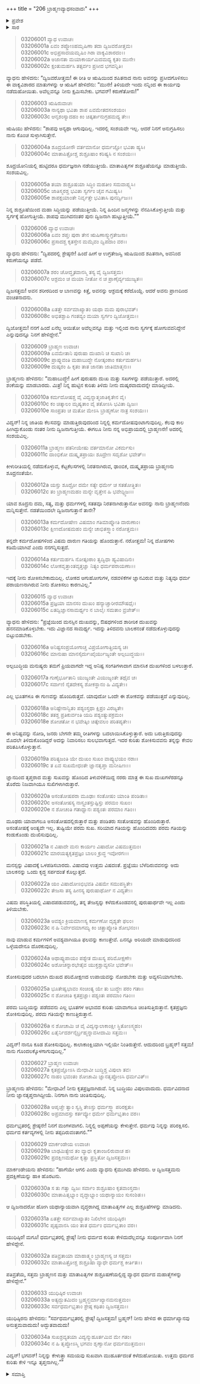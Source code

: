 +++
title = "206 ಬ್ರಾಹ್ಮಣವ್ಯಾಧಸಂವಾದಃ"
+++

<details><summary>ಪ್ರವೇಶ</summary>


।।   ಓಂ ಓಂ ನಮೋ ನಾರಾಯಣಾಯ।।   ಶ್ರೀ ವೇದವ್ಯಾಸಾಯ ನಮಃ ।।

ಶ್ರೀ ಕೃಷ್ಣದ್ವೈಪಾಯನ ವೇದವ್ಯಾಸ ವಿರಚಿತ  

**ಶ್ರೀ ಮಹಾಭಾರತ**

**ಆರಣ್ಯಕ ಪರ್ವ**

**ಮಾರ್ಕಂಡೇಯಸಮಸ್ಯಾ ಪರ್ವ**

**ಅಧ್ಯಾಯ 206**

</details>


<details><summary>ಸಾರ</summary>

ನಡತೆಯಿಂದಲೇ ದ್ವಿಜನಾಗುತ್ತಾನೆಂದು ಬ್ರಾಹ್ಮಣನು ಹೇಳಲು (1-14) ಜೀವಿಗಳಲ್ಲಿ ಯಾವುದೋ ಒಂದಕ್ಕೆ ಮಾತ್ರ ಶೋಕವಿರುತ್ತದೆ ಎನ್ನುವುದಿಲ್ಲ; ಆದರೆ ಜ್ಞಾನದಿಂದ ಅದನ್ನು ಅರ್ಥಮಾಡಿಕೊಂಡು ಕಾಲಾಕಾಂಕ್ಷಿಯಾಗಿದ್ದರೆ ಗೊಂದಲಕ್ಕೊಳಗಾಗುವುದಿಲ್ಲವೆಂದು ವ್ಯಾಧನು ಹೇಳಿದುದು (15-26). ಕೌಶಿಕನು ಹಿಂದಿರುಗಿ ತನ್ನ ತಂದೆ-ತಾಯಿಯರ ಶುಶ್ರೂಷೆಯಲ್ಲಿ ನಿರತನಾದುದು (27-34).

</details>


> 03206001 ವ್ಯಾಧ ಉವಾಚ।  
03206001a ಏವಂ ಶಪ್ತೋಽಹಮೃಷಿಣಾ ತದಾ ದ್ವಿಜವರೋತ್ತಮ।  
03206001c ಅಭಿಪ್ರಸಾದಯಮೃಷಿಂ ಗಿರಾ ವಾಕ್ಯವಿಶಾರದಂ।।  
03206002a ಅಜಾನತಾ ಮಯಾಕಾರ್ಯಮಿದಮದ್ಯ ಕೃತಂ ಮುನೇ।  
03206002c ಕ್ಷಂತುಮರ್ಹಸಿ ತತ್ಸರ್ವಂ ಪ್ರಸೀದ ಭಗವನ್ನಿತಿ।

ವ್ಯಾಧನು ಹೇಳಿದನು: “ದ್ವಿಜವರೋತ್ತಮ! ಈ ರೀತಿ ಆ ಋಷಿಯಿಂದ ಶಪಿತನಾದ ನಾನು ಅವನನ್ನು ಪ್ರಸೀದಗೊಳಿಸಲು ಈ ವಾಕ್ಯವಿಶಾರದ ಮಾತುಗಳನ್ನು ಆ ಋಷಿಗೆ ಹೇಳಿದೆನು: “ಮುನೇ! ತಿಳಿಯದೇ ಇಂದು ನನ್ನಿಂದ ಈ ಕಾರ್ಯವು ನಡೆದುಹೋಯಿತು. ಅವೆಲ್ಲವನ್ನೂ ನೀನು ಕ್ಷಮಿಸಬೇಕು. ಭಗವನ್! ಕರುಣೆತೋರು!”

> 03206003 ಋಷಿರುವಾಚ।  
03206003a ನಾನ್ಯಥಾ ಭವಿತಾ ಶಾಪ ಏವಮೇತದಸಂಶಯಂ।   
03206003c ಆನೃಶಂಸ್ಯಾದಹಂ ಕಿಂ ಚಿತ್ಕರ್ತಾನುಗ್ರಹಮದ್ಯ ತೇ।।

ಋಷಿಯು ಹೇಳಿದನು: “ಶಾಪವು ಅನ್ಯಥಾ ಆಗುವುದಿಲ್ಲ. ಇದರಲ್ಲಿ ಸಂಶಯವೇ ಇಲ್ಲ. ಆದರೆ ನಿನಗೆ ಅನುಗ್ರಹಿಸಲು ನಾನು ಕೊಂಚ ಸುಳ್ಳಾಗಿಸುತ್ತೇನೆ.

> 03206004a ಶೂದ್ರಯೋನೌ ವರ್ತಮಾನೋ ಧರ್ಮಜ್ಞೋ ಭವಿತಾ ಹ್ಯಸಿ।  
03206004c ಮಾತಾಪಿತ್ರೋಶ್ಚ ಶುಶ್ರೂಷಾಂ ಕರಿಷ್ಯಸಿ ನ ಸಂಶಯಃ।।

ಶೂದ್ರಯೋನಿಯಲ್ಲಿ ಹುಟ್ಟಿದರೂ ಧರ್ಮಜ್ಞನಾಗಿ ನಡೆಯುತ್ತೀಯೆ. ಮಾತಾಪಿತೃಗಳ ಶುಶ್ರೂಷೆಯನ್ನೂ ಮಾಡುತ್ತೀಯೆ. ಸಂಶಯವಿಲ್ಲ.

> 03206005a ತಯಾ ಶುಶ್ರೂಷಯಾ ಸಿದ್ಧಿಂ ಮಹತೀಂ ಸಮವಾಪ್ಸ್ಯಸಿ।  
03206005c ಜಾತಿಸ್ಮರಶ್ಚ ಭವಿತಾ ಸ್ವರ್ಗಂ ಚೈವ ಗಮಿಷ್ಯಸಿ।  
03206005e ಶಾಪಕ್ಷಯಾಂತೇ ನಿರ್ವೃತ್ತೇ ಭವಿತಾಸಿ ಪುನರ್ದ್ವಿಜಃ।।

ನಿನ್ನ ಶುಶ್ರೂಷೆಯಿಂದ ಮಹಾ ಸಿದ್ಧಿಯನ್ನು ಪಡೆಯುತ್ತೀಯೆ. ನಿನ್ನ ಹಿಂದಿನ ಜನ್ಮಗಳನ್ನು ನೆನಪಿಸಿಕೊಳ್ಳುತ್ತೀಯೆ ಮತ್ತು ಸ್ವರ್ಗಕ್ಕೆ ಹೋಗುತ್ತೀಯೆ. ಶಾಪವು ಮುಗಿದನಂತರ ಪುನಃ ದ್ವಿಜನಾಗಿ ಹುಟ್ಟುತ್ತೀಯೆ.””

> 03206006 ವ್ಯಾಧ ಉವಾಚ।  
03206006a ಏವಂ ಶಪ್ತಃ ಪುರಾ ತೇನ ಋಷಿಣಾಸ್ಮ್ಯುಗ್ರತೇಜಸಾ।   
03206006c ಪ್ರಸಾದಶ್ಚ ಕೃತಸ್ತೇನ ಮಮೈವಂ ದ್ವಿಪದಾಂ ವರ।।

ವ್ಯಾಧನು ಹೇಳಿದನು: “ದ್ವಿಪದರಲ್ಲಿ ಶ್ರೇಷ್ಠನೇ! ಹಿಂದೆ ಹೀಗೆ ಆ ಉಗ್ರತೇಜಸ್ವಿ ಋಷಿಯಿಂದ ಶಪಿತನಾಗಿ, ಅವನಿಂದ ಕರುಣೆಯನ್ನೂ ಪಡೆದೆ.

> 03206007a ಶರಂ ಚೋದ್ಧೃತವಾನಸ್ಮಿ ತಸ್ಯ ವೈ ದ್ವಿಜಸತ್ತಮ।  
03206007c ಆಶ್ರಮಂ ಚ ಮಯಾ ನೀತೋ ನ ಚ ಪ್ರಾಣೈರ್ವ್ಯಯುಜ್ಯತ।।

ದ್ವಿಜಸತ್ತಮ! ಅವನ ಶರೀರದಿಂದ ಆ ಬಾಣವನ್ನು ಕಿತ್ತೆ, ಅವನನ್ನು ಆಶ್ರಮಕ್ಕೆ ಕರೆದೊಯ್ದೆ. ಆದರೆ ಅವನು ಪ್ರಾಣದಿಂದ ವಂಚಿತನಾದನು.

> 03206008a ಏತತ್ತೇ ಸರ್ವಮಾಖ್ಯಾತಂ ಯಥಾ ಮಮ ಪುರಾಭವತ್।  
03206008c ಅಭಿತಶ್ಚಾಪಿ ಗಂತವ್ಯಂ ಮಯಾ ಸ್ವರ್ಗಂ ದ್ವಿಜೋತ್ತಮ।।

ದ್ವಿಜೋತ್ತಮ! ನನಗೆ ಹಿಂದೆ ಏನೆಲ್ಲ ಆಯಿತೋ ಅವೆಲ್ಲವನ್ನೂ ಮತ್ತು ಇಲ್ಲಿಂದ ನಾನು ಸ್ವರ್ಗಕ್ಕೆ ಹೋಗುವವನಿದ್ದೇನೆ ಎನ್ನುವುದನ್ನೂ ನಿನಗೆ ಹೇಳಿದ್ದೇನೆ.”

> 03206009 ಬ್ರಾಹ್ಮಣ ಉವಾಚ।  
03206009a ಏವಮೇತಾನಿ ಪುರುಷಾ ದುಃಖಾನಿ ಚ ಸುಖಾನಿ ಚ।  
03206009c ಪ್ರಾಪ್ನುವಂತಿ ಮಹಾಬುದ್ಧೇ ನೋತ್ಕಂಠಾಂ ಕರ್ತುಮರ್ಹಸಿ।   
03206009e ದುಷ್ಕರಂ ಹಿ ಕೃತಂ ತಾತ ಜಾನತಾ ಜಾತಿಮಾತ್ಮನಃ।।

ಬ್ರಾಹ್ಮಣನು ಹೇಳಿದನು: “ಮಹಾಬುದ್ಧೇ! ಹೀಗೆ ಪುರುಷರು ದುಃಖ ಮತ್ತು ಸಖಗಳನ್ನು ಪಡೆಯುತ್ತಾರೆ. ಅದರಲ್ಲಿ ಶಂಕೆಯನ್ನು ಮಾಡಬಾರದು. ಮಿತ್ರ! ನಿನ್ನ ಹುಟ್ಟಿನ ಕುರಿತು ತಿಳಿದು ನೀನು ದುಷ್ಕರವಾದುದನ್ನೇ ಮಾಡಿದ್ದೀಯೆ.

> 03206010a ಕರ್ಮದೋಷಶ್ಚ ವೈ ವಿದ್ವನ್ನಾತ್ಮಜಾತಿಕೃತೇನ ವೈ।  
03206010c ಕಂ ಚಿತ್ಕಾಲಂ ಮೃಷ್ಯತಾಂ ವೈ ತತೋಽಸಿ ಭವಿತಾ ದ್ವಿಜಃ।  
03206010e ಸಾಂಪ್ರತಂ ಚ ಮತೋ ಮೇಽಸಿ ಬ್ರಾಹ್ಮಣೋ ನಾತ್ರ ಸಂಶಯಃ।।

ವಿದ್ವನ್! ನಿನ್ನ ಜಾತಿಯ ಕೆಲಸವನ್ನು ಮಾಡುತ್ತಿರುವುದರಿಂದ ನಿನ್ನಲ್ಲಿ ಕರ್ಮದೋಷವುಂಟಾಗುವುದಿಲ್ಲ. ಕೆಲವು ಕಾಲ ಹೀಗಿದ್ದುಕೊಂಡು ನಂತರ ನೀನು ದ್ವಿಜನಾಗುತ್ತೀಯೆ. ಈಗಲೂ ನೀನು ನನ್ನ ಅಭಿಪ್ರಾಯದಲ್ಲಿ ಬ್ರಾಹ್ಮಣನೇ! ಅದರಲ್ಲಿ ಸಂಶಯವಿಲ್ಲ.

> 03206011a ಬ್ರಾಹ್ಮಣಃ ಪತನೀಯೇಷು ವರ್ತಮಾನೋ ವಿಕರ್ಮಸು।  
03206011c ದಾಂಭಿಕೋ ದುಷ್ಕೃತಪ್ರಾಯಃ ಶೂದ್ರೇಣ ಸದೃಶೋ ಭವೇತ್।।

ಕೀಳುರೀತಿಯಲ್ಲಿ ನಡೆದುಕೊಳ್ಳುವ, ಕೆಟ್ಟಕೆಲಸಗಳಲ್ಲಿ ನಿರತನಾಗಿರುವ, ಢಾಂಬಿಕ, ದುಷ್ಕೃತಪ್ರಾಯ ಬ್ರಾಹ್ಮಣನು ಶೂದ್ರನಂತೆಯೇ.

> 03206012a ಯಸ್ತು ಶೂದ್ರೋ ದಮೇ ಸತ್ಯೇ ಧರ್ಮೇ ಚ ಸತತೋತ್ಥಿತಃ।  
03206012c ತಂ ಬ್ರಾಹ್ಮಣಮಹಂ ಮನ್ಯೇ ವೃತ್ತೇನ ಹಿ ಭವೇದ್ದ್ವಿಜಃ।।

ಯಾವ ಶೂದ್ರನು ದಮ, ಸತ್ಯ, ಮತ್ತು ಧರ್ಮಗಳಲ್ಲಿ ಸತತವೂ ನಿರತನಾಗಿರುತ್ತಾನೋ ಅವನನ್ನು ನಾನು ಬ್ರಾಹ್ಮಣನೆಂದು ಮನ್ನಿಸುತ್ತೇನೆ. ನಡತೆಯಿಂದಲೇ ದ್ವಿಜನಾಗುತ್ತಾನೆ ತಾನೇ?

> 03206013a ಕರ್ಮದೋಷೇಣ ವಿಷಮಾಂ ಗತಿಮಾಪ್ನೋತಿ ದಾರುಣಾಂ।  
03206013c ಕ್ಷೀಣದೋಷಮಹಂ ಮನ್ಯೇ ಚಾಭಿತಸ್ತ್ವಾಂ ನರೋತ್ತಮ।।

ತನ್ನದೇ ಕರ್ಮದೋಷಗಳಿಂದ ವಿಷಮ ದಾರುಣ ಗತಿಯನ್ನು ಹೊಂದುತ್ತಾನೆ. ನರೋತ್ತಮ! ನಿನ್ನ ದೋಷಗಳು ಕಡಿಮೆಯಾಗಿವೆ ಎಂದು ನನಗನ್ನಿಸುತ್ತದೆ.

> 03206014a ಕರ್ತುಮರ್ಹಸಿ ನೋತ್ಕಂಠಾಂ ತ್ವದ್ವಿಧಾ ಹ್ಯವಿಷಾದಿನಃ।   
03206014c ಲೋಕವೃತ್ತಾಂತವೃತ್ತಜ್ಞಾ ನಿತ್ಯಂ ಧರ್ಮಪರಾಯಣಾಃ।।

ಇದಕ್ಕೆ ನೀನು ಶೋಕಿಸಬೇಕಾದುದಿಲ್ಲ. ಲೋಕದ ಆಗುಹೋಗುಗಳ, ನಡವಳಿಕೆಗಳ ಜ್ಞಾನವಿರುವ ಮತ್ತು ನಿತ್ಯವೂ ಧರ್ಮ ಪರಾಯಣನಾಗಿರುವ ನೀನು ಶೋಕಿಸಲು ಕಾರಣವಿಲ್ಲ.”

> 03206015 ವ್ಯಾಧ ಉವಾಚ।   
03206015a ಪ್ರಜ್ಞಯಾ ಮಾನಸಂ ದುಃಖಂ ಹನ್ಯಾಚ್ಚಾರೀರಮೌಷಧೈಃ।  
03206015c ಏತದ್ವಿಜ್ಞಾನಸಾಮರ್ಥ್ಯಂ ನ ಬಾಲೈಃ ಸಮತಾಂ ವ್ರಜೇತ್।।

ವ್ಯಾಧನು ಹೇಳಿದನು: “ಪ್ರಜ್ಞೆಯಿಂದ ಮನಸ್ಸಿನ ದುಃಖವನ್ನು, ಔಷಧಗಳಿಂದ ಶಾರೀರಿಕ ದುಃಖವನ್ನು ಹನನಮಾಡಿಕೊಳ್ಳಬೇಕು. ಇದು ವಿಜ್ಞಾನದ ಸಾಮರ್ಥ್ಯ. ಇದನ್ನು ತಿಳಿದವನು ಬಾಲಕನಂತೆ ನಡೆದುಕೊಳ್ಳುವುದನ್ನು ಬಿಟ್ಟುಬಿಡಬೇಕು.

> 03206016a ಅನಿಷ್ಟಸಂಪ್ರಯೋಗಾಚ್ಚ ವಿಪ್ರಯೋಗಾತ್ಪ್ರಿಯಸ್ಯ ಚ।  
03206016c ಮಾನುಷಾ ಮಾನಸೈರ್ದುಃಖೈರ್ಯುಜ್ಯಂತೇ ಅಲ್ಪಬುದ್ಧಯಃ।।

ಅಲ್ಪಬುದ್ಧಿಯ ಮನುಷ್ಯರು ತಮಗೆ ಪ್ರಿಯವಾಗದೇ ಇದ್ದ ಅನಿಷ್ಟ ಸಂಗತಿಗಳಾದಾಗ ಮಾನಸಿಕ ದುಃಖಗಳಿಂದ ಬಳಲುತ್ತಾರೆ.

> 03206017a ಗುಣೈರ್ಭೂತಾನಿ ಯುಜ್ಯಂತೇ ವಿಯುಜ್ಯಂತೇ ತಥೈವ ಚ।  
03206017c ಸರ್ವಾಣಿ ನೈತದೇಕಸ್ಯ ಶೋಕಸ್ಥಾನಂ ಹಿ ವಿದ್ಯತೇ।।

ಎಲ್ಲ ಭೂತಗಳೂ ಈ ಗುಣವನ್ನು ಹೊಂದಿರುತ್ತವೆ. ಯಾವುದೋ ಒಂದೇ ಈ ಶೋಕವನ್ನು ಪಡೆಯುತ್ತದೆ ಎನ್ನುವುದಿಲ್ಲ.

> 03206018a ಅನಿಷ್ಟೇನಾನ್ವಿತಂ ಪಶ್ಯಂಸ್ತಥಾ ಕ್ಷಿಪ್ರಂ ವಿರಜ್ಯತೇ।  
03206018c ತತಶ್ಚ ಪ್ರತಿಕುರ್ವಂತಿ ಯದಿ ಪಶ್ಯಂತ್ಯುಪಕ್ರಮಂ।  
03206018e ಶೋಚತೋ ನ ಭವೇತ್ಕಿಂ ಚಿತ್ಕೇವಲಂ ಪರಿತಪ್ಯತೇ।।

ಈ ಅನಿಷ್ಟವನ್ನು ನೋಡಿ, ಜನರು ಬೇಗನೇ ತಮ್ಮ ರೀತಿಗಳನ್ನು ಬದಲಾಯಿಸಿಕೊಳ್ಳುತ್ತಾರೆ. ಅದು ಬರುತ್ತಿರುವುದನ್ನು ಮೊದಲೇ ತಿಳಿದುಕೊಂಡಿದ್ದರೆ ಅದನ್ನು ನಿವಾರಿಸಲು ಸುಲಭವಾಗುತ್ತದೆ. ಇದರ ಕುರಿತು ಶೋಕಿಸುವವನು ತನ್ನನ್ನು ಕೇವಲ ಪರಿತಪಿಸಿಕೊಳ್ಳುತ್ತಾನೆ.

> 03206019a ಪರಿತ್ಯಜಂತಿ ಯೇ ದುಃಖಂ ಸುಖಂ ವಾಪ್ಯುಭಯಂ ನರಾಃ।  
03206019c ತ ಏವ ಸುಖಮೇಧಂತೇ ಜ್ಞಾನತೃಪ್ತಾ ಮನೀಷಿಣಃ।।

ಜ್ಞಾನದಿಂದ ತೃಪ್ತರಾದ ಮತ್ತು ಸುಖವನ್ನು ಹೊಂದಿದ ತಿಳುವಳಿಕೆಯಿದ್ದ ನರರು ಮಾತ್ರ ಈ ಸುಖ ದುಃಖಗಳೆರಡನ್ನೂ ತೊರೆದು ನಿಜವಾಗಿಯೂ ಸುಖಿಗಳಾಗಿರುತ್ತಾರೆ.

> 03206020a ಅಸಂತೋಷಪರಾ ಮೂಢಾಃ ಸಂತೋಷಂ ಯಾಂತಿ ಪಂಡಿತಾಃ।   
03206020c ಅಸಂತೋಷಸ್ಯ ನಾಸ್ತ್ಯಂತಸ್ತುಷ್ಟಿಸ್ತು ಪರಮಂ ಸುಖಂ।  
03206020e ನ ಶೋಚಂತಿ ಗತಾಧ್ವಾನಃ ಪಶ್ಯಂತಃ ಪರಮಾಂ ಗತಿಂ।।

ಮೂಢರು ಯಾವಾಗಲೂ ಅಸಂತೋಷದಲ್ಲಿರುತ್ತಾರೆ ಮತ್ತು ಪಂಡಿತರು ಸಂತೋಷವನ್ನು ಹೊಂದಿರುತ್ತಾರೆ. ಅಸಂತೋಷಕ್ಕೆ ಅಂತ್ಯವೇ ಇಲ್ಲ. ತುಷ್ಟಿಯೇ ಪರಮ ಸುಖ. ಸರಿಯಾದ ಗತಿಯನ್ನು ಹೊಂದಿದವರು ಪರಮ ಗತಿಯನ್ನು ಕಂಡುಕೊಂಡು ದುಃಖಿಸುವುದಿಲ್ಲ.

> 03206021a ನ ವಿಷಾದೇ ಮನಃ ಕಾರ್ಯಂ ವಿಷಾದೋ ವಿಷಮುತ್ತಮಂ।  
03206021c ಮಾರಯತ್ಯಕೃತಪ್ರಜ್ಞಂ ಬಾಲಂ ಕ್ರುದ್ಧ ಇವೋರಗಃ।।

ಮನಸ್ಸನ್ನು ವಿಷಾದಕ್ಕೆ ಒಳಪಡಿಸಬಾರದು. ವಿಷಾದವು ಉತ್ತಮ ವಿಷದಂತೆ. ಪ್ರಜ್ಞೆಯು ಬೆಳೆದಿರುವವನನ್ನು ಅದು ಬಾಲಕನನ್ನು ಒಂದು ಕೃದ್ಧ ಸರ್ಪದಂತೆ ಕೊಲ್ಲುತ್ತದೆ.

> 03206022a ಯಂ ವಿಷಾದೋಽಭಿಭವತಿ ವಿಷಮೇ ಸಮುಪಸ್ಥಿತೇ।  
03206022c ತೇಜಸಾ ತಸ್ಯ ಹೀನಸ್ಯ ಪುರುಷಾರ್ಥೋ ನ ವಿದ್ಯತೇ।।

ವಿಷಮ ಪರಿಸ್ಥಿತಿಯಲ್ಲಿ ವಿಷಾದಪಡುವವನಲ್ಲಿ, ತನ್ನ ತೇಜಸ್ಸನ್ನು ಕಳೆದುಕೊಂಡವನಲ್ಲಿ ಪುರುಷಾರ್ಥವೇ ಇಲ್ಲ ಎಂದು ತಿಳಿಯಬೇಕು.

> 03206023a ಅವಶ್ಯಂ ಕ್ರಿಯಮಾಣಸ್ಯ ಕರ್ಮಣೋ ದೃಶ್ಯತೇ ಫಲಂ।  
03206023c ನ ಹಿ ನಿರ್ವೇದಮಾಗಮ್ಯ ಕಿಂ ಚಿತ್ಪ್ರಾಪ್ನೋತಿ ಶೋಭನಂ।।

ನಾವು ಮಾಡುವ ಕರ್ಮಗಳಿಗೆ ಅವಶ್ಯವಾಗಿಯೂ ಫಲವನ್ನು ಕಾಣುತ್ತೇವೆ. ಏನನ್ನೂ ಅರಿಯದೇ ಮಾಡುವುದರಿಂದ ಒಳ್ಳೆಯದೇನೂ ದೊರಕುವುದಿಲ್ಲ.

> 03206024a ಅಥಾಪ್ಯುಪಾಯಂ ಪಶ್ಯೇತ ದುಃಖಸ್ಯ ಪರಿಮೋಕ್ಷಣೇ।  
03206024c ಅಶೋಚನ್ನಾರಭೇತೈವ ಯುಕ್ತಶ್ಚಾವ್ಯಸನೀ ಭವೇತ್।।

ಶೋಕಿಸುವುದರ ಬದಲಾಗಿ ದುಃಖದ ಪರಿಮೋಕ್ಷಣದ ಉಪಾಯವನ್ನು ನೋಡಬೇಕು ಮತ್ತು ಅವ್ಯಸನಿಯಾಗಬೇಕು.

> 03206025a ಭೂತೇಷ್ವಭಾವಂ ಸಂಚಿಂತ್ಯ ಯೇ ತು ಬುದ್ಧೇಃ ಪರಂ ಗತಾಃ।  
03206025c ನ ಶೋಚಂತಿ ಕೃತಪ್ರಜ್ಞಾಃ ಪಶ್ಯಂತಃ ಪರಮಾಂ ಗತಿಂ।।

ಪರಮ ಬುದ್ಧಿಯನ್ನು ಪಡೆದವನು ಎಲ್ಲ ಭೂತಗಳ ಅಭಾವದ ಕುರಿತು ಯಾವಾಗಲೂ ಚಿಂತಿಸುತ್ತಿರುತ್ತಾನೆ. ಕೃತಪ್ರಜ್ಞನು ಶೋಕಿಸುವುದಿಲ್ಲ. ಪರಮ ಗತಿಯನ್ನೇ ಕಾಣುತ್ತಿರುತ್ತಾನೆ.

> 03206026a ನ ಶೋಚಾಮಿ ಚ ವೈ ವಿದ್ವನ್ಕಾಲಾಕಾಂಕ್ಷೀ ಸ್ಥಿತೋಽಸ್ಮ್ಯಹಂ।  
03206026c ಏತೈರ್ನಿದರ್ಶನೈರ್ಬ್ರಹ್ಮನ್ನಾವಸೀದಾಮಿ ಸತ್ತಮ।।

ವಿದ್ವನ್! ನಾನೂ ಕೂಡ ಶೋಕಿಸುವುದಿಲ್ಲ. ಕಾಲಾಕಾಂಕ್ಷಿಯಾಗಿ ಇಲ್ಲಿಯೇ ನಿಂತಿರುತ್ತೇನೆ. ಆದುದರಿಂದ ಬ್ರಹ್ಮನ್! ಸತ್ತಮ! ನಾನು ಗೊಂದಲಕ್ಕೊಳಗಾಗುವುದಿಲ್ಲ.”

> 03206027 ಬ್ರಾಹ್ಮಣ ಉವಾಚ।  
03206027a ಕೃತಪ್ರಜ್ಞೋಽಸಿ ಮೇಧಾವೀ ಬುದ್ಧಿಶ್ಚ ವಿಪುಲಾ ತವ।  
03206027c ನಾಹಂ ಭವಂತಂ ಶೋಚಾಮಿ ಜ್ಞಾನತೃಪ್ತೋಽಸಿ ಧರ್ಮವಿತ್।।

ಬ್ರಾಹ್ಮಣನು ಹೇಳಿದನು: “ಮೇಧಾವೀ! ನೀನು ಕೃತಪ್ರಜ್ಞನಾಗಿರುವೆ. ನಿನ್ನ ಬುದ್ಧಿಯು ವಿಪುಲವಾದುದು. ಧರ್ಮವಿದನಾದ ನೀನು ಜ್ಞಾನತೃಪ್ತನಾಗಿದ್ದೀಯೆ. ನಿನಗಾಗಿ ನಾನು ಚಿಂತಿಸುವುದಿಲ್ಲ.

> 03206028a ಆಪೃಚ್ಚೇ ತ್ವಾಂ ಸ್ವಸ್ತಿ ತೇಽಸ್ತು ಧರ್ಮಸ್ತ್ವಾ ಪರಿರಕ್ಷತು।  
03206028c ಅಪ್ರಮಾದಸ್ತು ಕರ್ತವ್ಯೋ ಧರ್ಮೇ ಧರ್ಮಭೃತಾಂ ವರ।।

ಧರ್ಮಭೃತರಲ್ಲಿ ಶ್ರೇಷ್ಠನೇ! ನಿನಗೆ ಮಂಗಳವಾಗಲಿ. ನಿನ್ನಲ್ಲಿ ಅಪ್ಪಣೆಯನ್ನು ಕೇಳುತ್ತೇನೆ. ಧರ್ಮವು ನಿನ್ನನ್ನು ಪರಿರಕ್ಷಿಸಲಿ. ಧರ್ಮದ ಕರ್ತವ್ಯಗಳಲ್ಲಿ ನೀನು ತಪ್ಪದಿರುವಂತಾಗಲಿ.””

> 03206029 ಮಾರ್ಕಂಡೇಯ ಉವಾಚ।  
03206029a ಬಾಢಮಿತ್ಯೇವ ತಂ ವ್ಯಾಧಃ ಕೃತಾಂಜಲಿರುವಾಚ ಹ।  
03206029c ಪ್ರದಕ್ಷಿಣಮಥೋ ಕೃತ್ವಾ ಪ್ರಸ್ಥಿತೋ ದ್ವಿಜಸತ್ತಮಃ।।

ಮಾರ್ಕಂಡೇಯನು ಹೇಳಿದನು: “ಹಾಗೆಯೇ ಆಗಲಿ ಎಂದು ವ್ಯಾಧನು ಕೈಮುಗಿದು ಹೇಳಿದನು. ಆ ದ್ವಿಜಸತ್ತಮನು ಪ್ರದಕ್ಷಿಣೆಯನ್ನು ಹಾಕಿ ಹೊರಟನು.

> 03206030a ಸ ತು ಗತ್ವಾ ದ್ವಿಜಃ ಸರ್ವಾಂ ಶುಶ್ರೂಷಾಂ ಕೃತವಾಂಸ್ತದಾ।  
03206030c ಮಾತಾಪಿತೃಭ್ಯಾಂ ವೃದ್ಧಾಭ್ಯಾಂ ಯಥಾನ್ಯಾಯಂ ಸುಸಂಶಿತಃ।।

ಆ ದ್ವಿಜನಾದರೋ ಹೋಗಿ ಯಥಾನ್ಯಾಯವಾಗಿ ವೃದ್ಧರಾಗಿದ್ದ ಮಾತಾಪಿತೃಗಳ ಎಲ್ಲ ಶುಶ್ರೂಷೆಗಳನ್ನು ಮಾಡಿದನು.

> 03206031a ಏತತ್ತೇ ಸರ್ವಮಾಖ್ಯಾತಂ ನಿಖಿಲೇನ ಯುಧಿಷ್ಠಿರ।  
03206031c ಪೃಷ್ಟವಾನಸಿ ಯಂ ತಾತ ಧರ್ಮಂ ಧರ್ಮಭೃತಾಂ ವರ।।

ಯುಧಿಷ್ಠಿರ! ಮಗೂ! ಧರ್ಮಭೃತರಲ್ಲಿ ಶ್ರೇಷ್ಠ! ನೀನು ಧರ್ಮದ ಕುರಿತು ಕೇಳಿದುದೆಲ್ಲವನ್ನೂ ಸಂಪೂರ್ಣವಾಗಿ ನಿನಗೆ ಹೇಳಿದ್ದೇನೆ.

> 03206032a ಪತಿವ್ರತಾಯಾ ಮಾಹಾತ್ಮ್ಯಂ ಬ್ರಾಹ್ಮಣಸ್ಯ ಚ ಸತ್ತಮ।   
03206032c ಮಾತಾಪಿತ್ರೋಶ್ಚ ಶುಶ್ರೂಷಾ ವ್ಯಾಧೇ ಧರ್ಮಶ್ಚ ಕೀರ್ತಿತಃ।।

ಪತಿವ್ರತೆಯ, ಸತ್ತಮ ಬ್ರಾಹ್ಮಣನ ಮತ್ತು ಮಾತಾಪಿತೃಗಳ ಶುಶ್ರೂಷಣೆಯಲ್ಲಿದ್ದ ವ್ಯಾಧನ ಧರ್ಮದ ಮಹಾತ್ಮೆಗಳನ್ನು ಹೇಳಿದ್ದೇನೆ.”

> 03206033 ಯುಧಿಷ್ಠಿರ ಉವಾಚ।  
03206033a ಅತ್ಯದ್ಭುತಮಿದಂ ಬ್ರಹ್ಮನ್ಧರ್ಮಾಖ್ಯಾನಮನುತ್ತಮಂ।  
03206033c ಸರ್ವಧರ್ಮಭೃತಾಂ ಶ್ರೇಷ್ಠ ಕಥಿತಂ ದ್ವಿಜಸತ್ತಮ।।

ಯುಧಿಷ್ಠಿರನು ಹೇಳಿದನು: “ಸರ್ವಧರ್ಮಭೃತರಲ್ಲಿ ಶ್ರೇಷ್ಠ! ದ್ವಿಜಸತ್ತಮ! ಬ್ರಹ್ಮನ್! ನೀನು ಹೇಳಿದ ಈ ಧರ್ಮಾಖ್ಯಾನವು ಅನುತ್ತಮವಾದುದು! ಅದ್ಭುತವಾದುದು!

> 03206034a ಸುಖಶ್ರವ್ಯತಯಾ ವಿದ್ವನ್ಮುಹೂರ್ತಮಿವ ಮೇ ಗತಂ।  
03206034c ನ ಹಿ ತೃಪ್ತೋಽಸ್ಮಿ ಭಗವಂ ಶೃಣ್ವಾನೋ ಧರ್ಮಮುತ್ತಮಂ।।

ವಿದ್ವನ್! ಭಗವನ್! ನಿನ್ನನ್ನು ಕೇಳುತ್ತಾ ಸಮಯವು ಸುಖವಾಗಿ ಮುಹೂರ್ತದಂತೆ ಕಳೆದುಹೋಯಿತು. ಉತ್ತಮ ಧರ್ಮದ ಕುರಿತು ಕೇಳಿ ಇನ್ನೂ ತೃಪ್ತನಾಗಿಲ್ಲ.””


<details><summary>ಸಮಾಪ್ತಿ</summary>


ಇತಿ ಶ್ರೀ ಮಹಾಭಾರತೇ ಆರಣ್ಯಕ ಪರ್ವಣಿ ಮಾರ್ಕಂಡೇಯಸಮಸ್ಯಾ ಪರ್ವಣಿ ಬ್ರಾಹ್ಮಣವ್ಯಾಧಸಂವಾದೇ ಷಷ್ಟಾಧಿಕದ್ವಿಶತತಮೋಽಧ್ಯಾಯಃ।  
ಇದು ಮಹಾಭಾರತದ ಆರಣ್ಯಕ ಪರ್ವದಲ್ಲಿ ಮಾರ್ಕಂಡೇಯಸಮಸ್ಯಾ ಪರ್ವದಲ್ಲಿ ಬ್ರಾಹ್ಮಣವ್ಯಾಧಸಂವಾದದಲ್ಲಿ ಇನ್ನೂರಾಆರನೆಯ ಅಧ್ಯಾಯವು.



</details>
